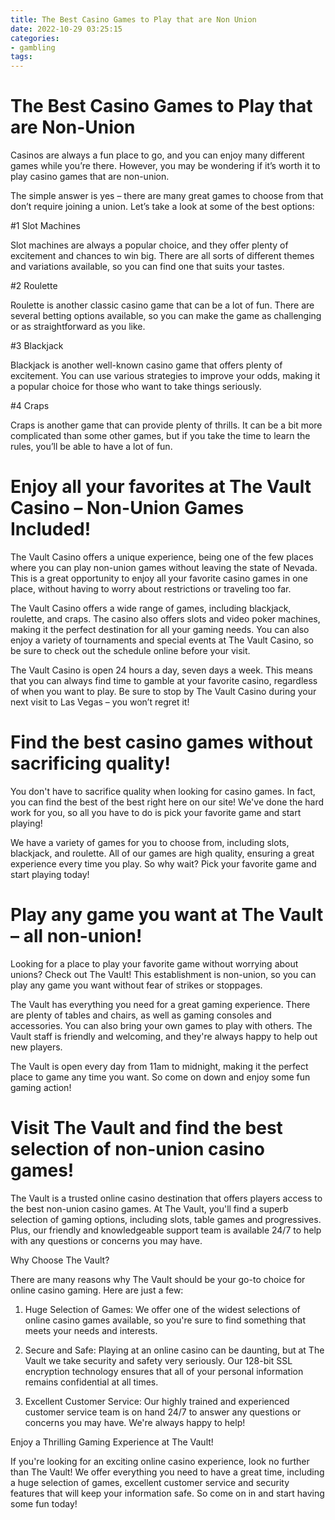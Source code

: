 ```yaml
---
title: The Best Casino Games to Play that are Non Union
date: 2022-10-29 03:25:15
categories:
- gambling
tags:
---
```



#  The Best Casino Games to Play that are Non-Union

Casinos are always a fun place to go, and you can enjoy many different games while you’re there. However, you may be wondering if it’s worth it to play casino games that are non-union.

The simple answer is yes – there are many great games to choose from that don’t require joining a union. Let’s take a look at some of the best options:

#1 Slot Machines

Slot machines are always a popular choice, and they offer plenty of excitement and chances to win big. There are all sorts of different themes and variations available, so you can find one that suits your tastes.

#2 Roulette

Roulette is another classic casino game that can be a lot of fun. There are several betting options available, so you can make the game as challenging or as straightforward as you like.

#3 Blackjack

Blackjack is another well-known casino game that offers plenty of excitement. You can use various strategies to improve your odds, making it a popular choice for those who want to take things seriously.

#4 Craps

Craps is another game that can provide plenty of thrills. It can be a bit more complicated than some other games, but if you take the time to learn the rules, you’ll be able to have a lot of fun.

#  Enjoy all your favorites at The Vault Casino – Non-Union Games Included!

The Vault Casino offers a unique experience, being one of the few places where you can play non-union games without leaving the state of Nevada. This is a great opportunity to enjoy all your favorite casino games in one place, without having to worry about restrictions or traveling too far.

The Vault Casino offers a wide range of games, including blackjack, roulette, and craps. The casino also offers slots and video poker machines, making it the perfect destination for all your gaming needs. You can also enjoy a variety of tournaments and special events at The Vault Casino, so be sure to check out the schedule online before your visit.

The Vault Casino is open 24 hours a day, seven days a week. This means that you can always find time to gamble at your favorite casino, regardless of when you want to play. Be sure to stop by The Vault Casino during your next visit to Las Vegas – you won’t regret it!

#  Find the best casino games without sacrificing quality!

You don't have to sacrifice quality when looking for casino games. In fact, you can find the best of the best right here on our site! We've done the hard work for you, so all you have to do is pick your favorite game and start playing!

We have a variety of games for you to choose from, including slots, blackjack, and roulette. All of our games are high quality, ensuring a great experience every time you play. So why wait? Pick your favorite game and start playing today!

#  Play any game you want at The Vault – all non-union!

Looking for a place to play your favorite game without worrying about unions? Check out The Vault! This establishment is non-union, so you can play any game you want without fear of strikes or stoppages.

The Vault has everything you need for a great gaming experience. There are plenty of tables and chairs, as well as gaming consoles and accessories. You can also bring your own games to play with others. The Vault staff is friendly and welcoming, and they're always happy to help out new players.

The Vault is open every day from 11am to midnight, making it the perfect place to game any time you want. So come on down and enjoy some fun gaming action!

#  Visit The Vault and find the best selection of non-union casino games!

The Vault is a trusted online casino destination that offers players access to the best non-union casino games. At The Vault, you'll find a superb selection of gaming options, including slots, table games and progressives. Plus, our friendly and knowledgeable support team is available 24/7 to help with any questions or concerns you may have.

Why Choose The Vault?

There are many reasons why The Vault should be your go-to choice for online casino gaming. Here are just a few:

1. Huge Selection of Games: We offer one of the widest selections of online casino games available, so you're sure to find something that meets your needs and interests.

2. Secure and Safe: Playing at an online casino can be daunting, but at The Vault we take security and safety very seriously. Our 128-bit SSL encryption technology ensures that all of your personal information remains confidential at all times.

3. Excellent Customer Service: Our highly trained and experienced customer service team is on hand 24/7 to answer any questions or concerns you may have. We're always happy to help!

Enjoy a Thrilling Gaming Experience at The Vault!

If you're looking for an exciting online casino experience, look no further than The Vault! We offer everything you need to have a great time, including a huge selection of games, excellent customer service and security features that will keep your information safe. So come on in and start having some fun today!